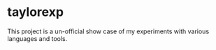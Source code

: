 # taylorexp

This project is a un-official show case of my experiments with various languages and tools.
